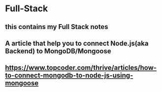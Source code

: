 # Full-Stack
this contains my Full Stack notes
---
## A article that help you to connect Node.js(aka Backend) to MongoDB/Mongoose

https://www.topcoder.com/thrive/articles/how-to-connect-mongodb-to-node-js-using-mongoose
---
